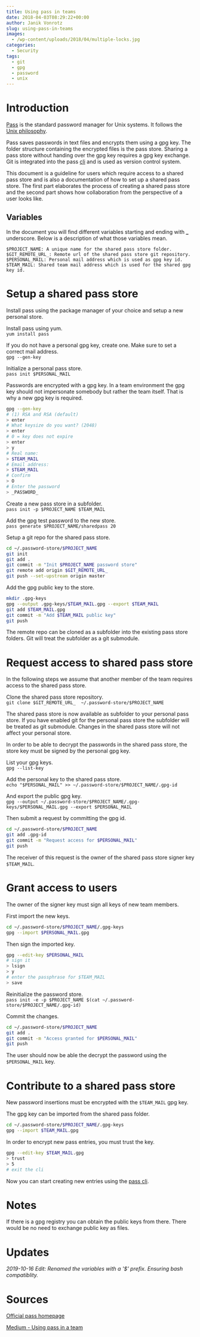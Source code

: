 ```yaml
---
title: Using pass in teams
date: 2018-04-03T08:29:22+00:00
author: Janik Vonrotz
slug: using-pass-in-teams
images:
  - /wp-content/uploads/2018/04/multiple-locks.jpg
categories:
  - Security
tags:
  - git
  - gpg
  - password
  - unix
---
```

# Introduction

[Pass](https://www.passwordstore.org/) is the standard password manager for Unix systems. It follows the [Unix philosophy](http://en.wikipedia.org/wiki/Unix_philosophy).

Pass saves passwords in text files and encrypts them using a gpg key. The folder structure containing the encrypted files is the pass store. Sharing a pass store without handing over the gpg key requires a gpg key exchange. Git is integrated into the pass [cli](https://en.wikipedia.org/wiki/Command-line_interface) and is used as version control system.

This document is a guideline for users which require access to a shared pass store and is also a documentation of how to set up a shared pass store. The first part elaborates the process of creating a shared pass store and the second part shows how collaboration from the perspective of a user looks like.
<!--more-->

## Variables

In the document you will find different variables starting and ending with **_** underscore. Below is a description of what those variables mean.

    $PROJECT_NAME: A unique name for the shared pass store folder.
    $GIT_REMOTE_URL_: Remote url of the shared pass store git repository.
    $PERSONAL_MAIL: Personal mail address which is used as gpg key id.
    $TEAM_MAIL: Shared team mail address which is used for the shared gpg key id.

# Setup a shared pass store

Install pass using the package manager of your choice and setup a new personal store.

Install pass using yum.  
`yum install pass`

If you do not have a personal gpg key, create one. Make sure to set a correct mail address.  
`gpg --gen-key`

Initialize a personal pass store.  
`pass init $PERSONAL_MAIL`

Passwords are encrypted with a gpg key. In a team environment the gpg key should not impersonate somebody but rather the team itself. That is why a new gpg key is required.

```bash
gpg --gen-key
# (1) RSA and RSA (default)
> enter
# What keysize do you want? (2048)
> enter
# 0 = key does not expire
> enter
> y
# Real name:
> $TEAM_MAIL
# Email address:
> $TEAM_MAIL
# Confirm
> O
# Enter the password
> _PASSWORD_
```

Create a new pass store in a subfolder.  
`pass init -p $PROJECT_NAME $TEAM_MAIL`

Add the gpg test password to the new store.  
`pass generate $PROJECT_NAME/sharedpass 20`

Setup a git repo for the shared pass store.

```bash
cd ~/.password-store/$PROJECT_NAME
git init
git add .
git commit -m "Init $PROJECT_NAME password store"
git remote add origin $GIT_REMOTE_URL_
git push --set-upstream origin master
```

Add the gpg public key to the store.

```bash
mkdir .gpg-keys
gpg --output .gpg-keys/$TEAM_MAIL.gpg --export $TEAM_MAIL
git add $TEAM_MAIL.gpg
git commit -m "Add $TEAM_MAIL public key"
git push
```

The remote repo can be cloned as a subfolder into the existing pass store folders. Git will treat the subfolder as a git submodule.

# Request access to shared pass store

In the following steps we assume that another member of the team requires access to the shared pass store.

Clone the shared pass store repository.  
`git clone $GIT_REMOTE_URL_  ~/.password-store/$PROJECT_NAME`

The shared pass store is now available as subfolder to your personal pass store. If you have enabled git for the personal pass store the subfolder will be treated as git submodule. Changes in the shared pass store will not affect your personal store.

In order to be able to decrypt the passwords in the shared pass store, the store key must be signed by the personal gpg key.

List your gpg keys.  
`gpg --list-key`

Add the personal key to the shared pass store.  
`echo "$PERSONAL_MAIL" >> ~/.password-store/$PROJECT_NAME/.gpg-id`

And export the public gpg key.  
`gpg --output ~/.password-store/$PROJECT_NAME/.gpg-keys/$PERSONAL_MAIL.gpg --export $PERSONAL_MAIL`

Then submit a request by committing the gpg id.

```bash
cd ~/.password-store/$PROJECT_NAME
git add .gpg-id
git commit -m "Request access for $PERSONAL_MAIL"
git push
```

The receiver of this request is the owner of the shared pass store signer key `$TEAM_MAIL`.

# Grant access to users

The owner of the signer key must sign all keys of new team members.  

First import the new keys.

```bash
cd ~/.password-store/$PROJECT_NAME/.gpg-keys
gpg --import $PERSONAL_MAIL.gpg
```

Then sign the imported key.

```bash
gpg --edit-key $PERSONAL_MAIL
# sign it
> lsign
> y
# enter the passphrase for $TEAM_MAIL
> save
```

Reinitialize the password store.  
`pass init -e -p $PROJECT_NAME $(cat ~/.password-store/$PROJECT_NAME/.gpg-id)`

Commit the changes.

```bash
cd ~/.password-store/$PROJECT_NAME
git add .
git commit -m "Access granted for $PERSONAL_MAIL"
git push
```

The user should now be able the decrypt the password using the `$PERSONAL_MAIL` key.

# Contribute to a shared pass store

New password insertions must be encrypted with the `$TEAM_MAIL` gpg key.

The gpg key can be imported from the shared pass folder.

```bash
cd ~/.password-store/$PROJECT_NAME/.gpg-keys
gpg --import $TEAM_MAIL.gpg
```

In order to encrypt new pass entries, you must trust the key.

```bash
gpg --edit-key $TEAM_MAIL.gpg
> trust
> 5
# exit the cli
```

Now you can start creating new entries using the [pass cli](https://git.zx2c4.com/password-store/about/).

# Notes

If there is a gpg registry you can obtain the public keys from there. There would be no need to exchange public key as files.

# Updates

*2019-10-16 Edit: Renamed the variables with a '$' prefix. Ensuring bash compatiblity.*

# Sources

[Official pass homepage](https://www.passwordstore.org)

[Medium - Using pass in a team](https://medium.com/@davidpiegza/using-pass-in-a-team-1aa7adf36592)